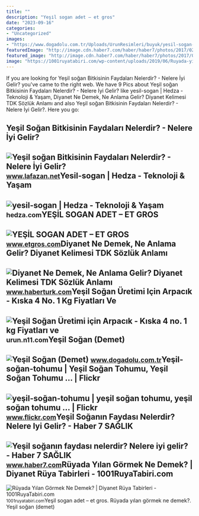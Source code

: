```yaml
---
title: ""
description: "Yeşi̇l sogan adet – et gros"
date: "2023-09-16"
categories:
- "Uncategorized"
images:
- "https://www.dogadolu.com.tr/Uploads/UrunResimleri/buyuk/yesil-sogan-demet-c1-238.jpg"
featuredImage: "http://image.cdn.haber7.com/haber/haber7/photos/2017/02/kZoWg_1484296263_6399.jpg"
featured_image: "http://image.cdn.haber7.com/haber/haber7/photos/2017/02/kZoWg_1484296263_6399.jpg"
image: "https://1001ruyatabiri.com/wp-content/uploads/2019/06/Ruyada-yilan-Gormek-Ne-Demek-Diyanet-Ruya-Tabirleri-dini-islami-diyanet-ruya-tabirleri-sozlugu-ansiklopedisi.jpg?v=1576778791"
---
```


If you are looking for Yeşil soğan Bitkisinin Faydaları Nelerdir? - Nelere İyi Gelir? you've came to the right web. We have 9 Pics about Yeşil soğan Bitkisinin Faydaları Nelerdir? - Nelere İyi Gelir? like yesil-sogan | Hedza - Teknoloji &amp; Yaşam, Diyanet Ne Demek, Ne Anlama Gelir? Diyanet Kelimesi TDK Sözlük Anlamı and also Yeşil soğan Bitkisinin Faydaları Nelerdir? - Nelere İyi Gelir?. Here you go:

Yeşil Soğan Bitkisinin Faydaları Nelerdir? - Nelere İyi Gelir?
--------------------------------------------------------------

 ![Yeşil soğan Bitkisinin Faydaları Nelerdir? - Nelere İyi Gelir?](https://www.lafazan.net/wp-content/uploads/2020/02/yesil-sogan-bitkisinin-faydalari-nelerdir.jpg) <small>www.lafazan.net</small>Yesil-sogan | Hedza - Teknoloji &amp; Yaşam
-------------------------------------------

 ![yesil-sogan | Hedza - Teknoloji & Yaşam](https://hedza.com/wp-content/uploads/2020/01/yesil-sogan.jpg) <small>hedza.com</small>YEŞİL SOGAN ADET – ET GROS
--------------------------

 ![YEŞİL SOGAN ADET – ET GROS](https://www.etgros.com/wp-content/uploads/2020/05/f9JFM_1524573270_369-600x284.png) <small>www.etgros.com</small>Diyanet Ne Demek, Ne Anlama Gelir? Diyanet Kelimesi TDK Sözlük Anlamı
---------------------------------------------------------------------

 ![Diyanet Ne Demek, Ne Anlama Gelir? Diyanet Kelimesi TDK Sözlük Anlamı](https://im.haberturk.com/nedemek/diyanet-ne-demek.jpg) <small>www.haberturk.com</small>Yeşil Soğan Üretimi Için Arpacık - Kıska 4 No. 1 Kg Fiyatları Ve
----------------------------------------------------------------

 ![Yeşil Soğan Üretimi için Arpacık - Kıska 4 no. 1 kg Fiyatları ve](https://n11scdn.akamaized.net/a1/1024/ev-yasam/tohum/yesil-sogan-uretimi-icin-arpacik-kiska-4-no-1-kg__1118857262660975.jpg) <small>urun.n11.com</small>Yeşil Soğan (Demet)
-------------------

 ![Yeşil Soğan (Demet)](https://www.dogadolu.com.tr/Uploads/UrunResimleri/buyuk/yesil-sogan-demet-c1-238.jpg) <small>www.dogadolu.com.tr</small>Yeşil-soğan-tohumu | Yeşil Soğan Tohumu, Yeşil Soğan Tohumu … | Flickr
----------------------------------------------------------------------

 ![yeşil-soğan-tohumu | yeşil soğan tohumu, yeşil soğan tohumu … | Flickr](https://live.staticflickr.com/7478/16324630855_cc9e322f69_z.jpg) <small>www.flickr.com</small>Yeşil Soğanın Faydası Nelerdir? Nelere Iyi Gelir? - Haber 7 SAĞLIK
------------------------------------------------------------------

 ![Yeşil soğanın faydası nelerdir? Nelere iyi gelir? - Haber 7 SAĞLIK](http://image.cdn.haber7.com/haber/haber7/photos/2017/02/kZoWg_1484296263_6399.jpg) <small>www.haber7.com</small>Rüyada Yılan Görmek Ne Demek? | Diyanet Rüya Tabirleri - 1001RuyaTabiri.com
---------------------------------------------------------------------------

 ![Rüyada Yılan Görmek Ne Demek? | Diyanet Rüya Tabirleri - 1001RuyaTabiri.com](https://1001ruyatabiri.com/wp-content/uploads/2019/06/Ruyada-yilan-Gormek-Ne-Demek-Diyanet-Ruya-Tabirleri-dini-islami-diyanet-ruya-tabirleri-sozlugu-ansiklopedisi.jpg?v=1576778791) <small>1001ruyatabiri.com</small>Yeşi̇l sogan adet – et gros. Rüyada yılan görmek ne demek?. Yeşil soğan (demet)
